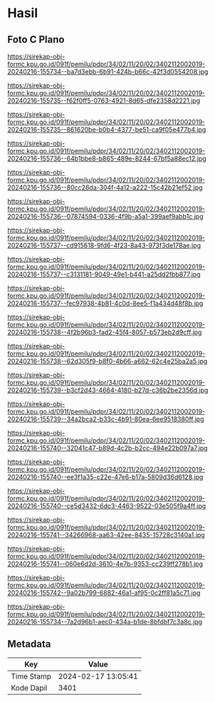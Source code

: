 # Hasil

## Foto C Plano

https://sirekap-obj-formc.kpu.go.id/091f/pemilu/pdpr/34/02/11/20/02/3402112002019-20240216-155734--ba7d3ebb-6b91-424b-b66c-42f3d0554208.jpg

https://sirekap-obj-formc.kpu.go.id/091f/pemilu/pdpr/34/02/11/20/02/3402112002019-20240216-155735--f62f0ff5-0763-4921-8d65-dfe2358d2221.jpg

https://sirekap-obj-formc.kpu.go.id/091f/pemilu/pdpr/34/02/11/20/02/3402112002019-20240216-155735--861620be-b0b4-4377-be51-ca9f05e477b4.jpg

https://sirekap-obj-formc.kpu.go.id/091f/pemilu/pdpr/34/02/11/20/02/3402112002019-20240216-155736--64b1bbe8-b865-489e-8244-67bf5a88ec12.jpg

https://sirekap-obj-formc.kpu.go.id/091f/pemilu/pdpr/34/02/11/20/02/3402112002019-20240216-155736--80cc26da-304f-4a12-a222-15c42b21ef52.jpg

https://sirekap-obj-formc.kpu.go.id/091f/pemilu/pdpr/34/02/11/20/02/3402112002019-20240216-155736--07874594-0336-4f9b-a5a1-399aef9abb1c.jpg

https://sirekap-obj-formc.kpu.go.id/091f/pemilu/pdpr/34/02/11/20/02/3402112002019-20240216-155737--cd915618-9fd6-4f23-8a43-973f3de178ae.jpg

https://sirekap-obj-formc.kpu.go.id/091f/pemilu/pdpr/34/02/11/20/02/3402112002019-20240216-155737--c3131181-9049-49e1-b441-a25dd2fbb877.jpg

https://sirekap-obj-formc.kpu.go.id/091f/pemilu/pdpr/34/02/11/20/02/3402112002019-20240216-155737--fec97938-4b81-4c0d-8ee5-f1a434d48f8b.jpg

https://sirekap-obj-formc.kpu.go.id/091f/pemilu/pdpr/34/02/11/20/02/3402112002019-20240216-155738--4f2b96b3-fad2-45f4-8057-b573eb2d9cff.jpg

https://sirekap-obj-formc.kpu.go.id/091f/pemilu/pdpr/34/02/11/20/02/3402112002019-20240216-155738--62d305f9-b8f0-4b66-a662-62c4e25ba2a5.jpg

https://sirekap-obj-formc.kpu.go.id/091f/pemilu/pdpr/34/02/11/20/02/3402112002019-20240216-155739--b3cf2d43-4664-4180-b27d-c36b2be2356d.jpg

https://sirekap-obj-formc.kpu.go.id/091f/pemilu/pdpr/34/02/11/20/02/3402112002019-20240216-155739--34a2bca2-b33c-4b91-80ea-6ee9518380ff.jpg

https://sirekap-obj-formc.kpu.go.id/091f/pemilu/pdpr/34/02/11/20/02/3402112002019-20240216-155740--32041c47-b89d-4c2b-b2cc-494e22b097a7.jpg

https://sirekap-obj-formc.kpu.go.id/091f/pemilu/pdpr/34/02/11/20/02/3402112002019-20240216-155740--ee3f1a35-c22e-47e6-b17a-5809d36d6128.jpg

https://sirekap-obj-formc.kpu.go.id/091f/pemilu/pdpr/34/02/11/20/02/3402112002019-20240216-155740--ce5d3432-6dc3-4463-9522-03e505f9a4ff.jpg

https://sirekap-obj-formc.kpu.go.id/091f/pemilu/pdpr/34/02/11/20/02/3402112002019-20240216-155741--34266968-aa63-42ee-8435-15728c3140a1.jpg

https://sirekap-obj-formc.kpu.go.id/091f/pemilu/pdpr/34/02/11/20/02/3402112002019-20240216-155741--060e6d2d-3610-4e7b-9353-cc239ff278b1.jpg

https://sirekap-obj-formc.kpu.go.id/091f/pemilu/pdpr/34/02/11/20/02/3402112002019-20240216-155742--9a02b799-6882-46a1-af95-0c2ff81a5c71.jpg

https://sirekap-obj-formc.kpu.go.id/091f/pemilu/pdpr/34/02/11/20/02/3402112002019-20240216-155734--7a2d96b1-aec0-434a-b1de-8bfdbf7c3a8c.jpg


## Metadata

| Key        | Value               |
| ---------- | ------------------- |
| Time Stamp | 2024-02-17 13:05:41 |
| Kode Dapil | 3401                |



